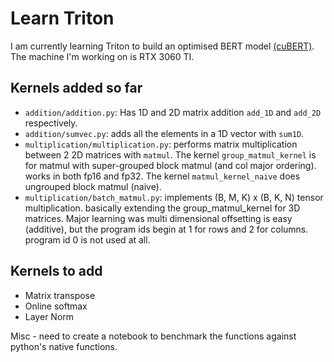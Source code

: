 # Learn Triton

I am currently learning Triton to build an optimised BERT model [(cuBERT)](https://github.com/divusree/cuBERT). The machine I'm working on is RTX 3060 TI.


## Kernels added so far

- `addition/addition.py`: Has 1D and 2D matrix addition `add_1D` and `add_2D` respectively. 
- `addition/sumvec.py`: adds all the elements in a 1D vector with `sum1D`.
- `multiplication/multiplication.py`: performs matrix multiplication between 2 2D matrices with `matmul`. The kernel `group_matmul_kernel` is for matmul with super-grouped block matmul (and col major ordering). works in both fp16 and fp32. The kernel `matmul_kernel_naive` does ungrouped block matmul (naive).
- `multiplication/batch_matmul.py`: implements (B, M, K) x (B, K, N) tensor multiplication. basically extending the group_matmul_kernel for 3D matrices. Major learning was multi dimensional offsetting is easy (additive), but the program ids begin at 1 for rows and 2 for columns. program id 0 is not used at all.  

## Kernels to add

- Matrix transpose
- Online softmax
- Layer Norm

Misc - need to create a notebook to benchmark the functions against python's native functions.  
